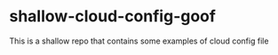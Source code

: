 # shallow-cloud-config-goof
This is a shallow repo that contains some examples of cloud config file
